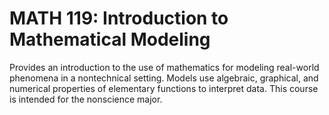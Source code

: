 # MATH 119: Introduction to Mathematical Modeling

Provides an introduction to the use of mathematics for modeling real-world phenomena in a nontechnical setting. Models use algebraic, graphical, and numerical properties of elementary functions to interpret data. This course is intended for the nonscience major.